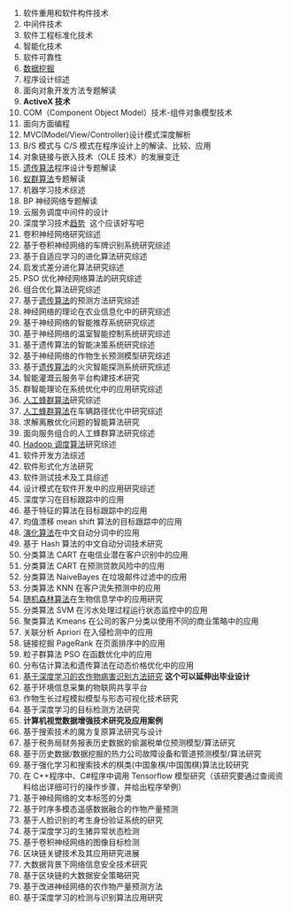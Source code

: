 1. 软件重用和软件构件技术
2. 中间件技术
3. 软件工程标准化技术
4. 智能化技术
5. 软件可靠性
6. [数据挖掘]()
7. 程序设计综述
8. 面向对象开发方法专题解读
9. **ActiveX 技术**
10. COM（Component Object Model）技术-组件对象模型技术
11. 面向方面编程
12. MVC(Model/View/Controller)设计模式深度解析
13. B/S 模式与 C/S 模式在程序设计上的解读、比较、应用
14. 对象链接与嵌入技术（OLE 技术）的发展变迁
15. [遗传算法]()程序设计专题解读
16. [蚁群算法]()专题解读
17. 机器学习技术综述
18. BP 神经网络专题解读
19. 云服务调度中间件的设计
20. 深度学习技术[趋势]()  这个应该好写吧
21. 卷积神经网络研究综述
22. 基于卷积神经网络的车牌识别系统研究综述
23. 基于自适应学习的进化算法研究综述
24. 启发式差分进化算法研究综述
25. PSO 优化神经网络算法的研究综述
26. 组合优化算法研究综述
27. 基于[遗传算法]()的预测方法研究综述
28. 神经网络的理论在农业信息化中的研究综述
29. 基于神经网络的智能推荐系统研究综述
30. 基于神经网络的温室智能控制系统研究综述
31. 基于遗传算法的智能决策系统研究综述
32. 基于神经网络的作物生长预测模型研究综述
33. 基于[遗传算法]()的火灾智能探测系统研究综述
34. 智能灌溉云服务平台构建技术研究
35. 群智能理论在系统优化中的应用研究综述
36. [人工蜂群算法]()研究综述
37. [人工蜂群算法]()在车辆路径优化中研究综述
38. 求解离散优化问题的智能算法研究
39. 面向服务组合的人工蜂群算法研究综述
40. [Hadoop 调度算法]()研究综述
41. 软件开发方法综述
42. 软件形式化方法研究
43. 软件测试技术及工具综述
44. 设计模式在软件开发中的应用研究综述
45. 深度学习在目标跟踪中的应用
46. 基于特征的算法在目标跟踪中的应用
47. 均值漂移 mean shift 算法的目标跟踪中的应用
48. [演化算法]()在中文自动分词中的应用
49. 基于 Hash 算法的中文自动分词技术研究
50. 分类算法 CART 在电信业潜在客户识别中的应用
51. 分类算法 CART 在预测贷款风险中的应用
52. 分类算法 NaiveBayes 在垃圾邮件过滤中的应用
53. 分类算法 KNN 在客户流失预测中的应用
54. [随机森林算法]()在生物信息学中的应用研究
55. 分类算法 SVM 在污水处理过程运行状态监控中的应用
56. 聚类算法 Kmeans 在公司的客户分类以使用不同的商业策略中的应用
57. 关联分析 Apriori 在入侵检测中的应用
58. 链接挖掘 PageRank 在页面排序中的应用
59. 粒子群算法 PSO 在函数优化中的应用
60. 分布估计算法和遗传算法在动态价格优化中的应用
61. [基于深度学习的农作物病害识别方法研究]() **这个可以延伸出毕业设计**
62. 基于环境信息采集的物联网共享平台
63. 作物生长过程模拟模型与形态可视化技术研究
64. 基于深度学习的目标检测方法研究
65. **计算机视觉数据增强技术研究及应用案例**
66. 基于搜索技术的魔方复原算法研究与设计
67. 基于税务局财务报表历史数据的偷漏税单位预测模型/算法研究
68. 基于历史数据/数据挖掘的热力公司故障设备和管道预测模型/算法研究
69. 基于强化学习和搜索技术的棋类(中国象棋/中国围棋)算法比较研究
70. 在 C++程序中、C#程序中调用 Tensorflow 模型研究（该研究要通过查阅资料给出详细可行的操作步骤，并给出程序举例）
71. 基于神经网络的文本标签的分类
72. 基于时序多模态遥感数据融合的作物产量预测
73. 基于人脸识别的考生身份验证系统的研究
74. 基于深度学习的生猪异常状态检测
75. 基于卷积神经网络的图像目标检测
76. 区块链关键技术及其应用研究进展
77. 大数据背景下网络信息安全技术研究
78. 基于区块链的大数据安全策略研究
79. 基于改进神经网络的农作物产量预测方法
80. 基于深度学习的检测与识别算法应用研究